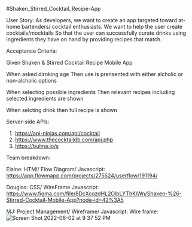 #Shaken_Stirred_Cocktail_Recipe-App

User Story:
As developers, we want to create an app targeted toward at-home bartenders/ cocktail enthusiasts. 
We want to help the user create cocktails/mocktails
So that the user can successfully curate drinks using ingredients they have on hand by providing recipes that match.


Acceptance Criteria:

Given Shaken & Stirred Cocktail Recipe Mobile App

When asked dirnking age 
Then use is prensented with either alcholic or non-alcholic options

When selecting possible ingredients
Then relevant recipes including selected ingredients are shown

When selcting drink
then full recipe is shown


Server-side APIs:
1. https://api-ninjas.com/api/cocktail
2. https://www.thecocktaildb.com/api.php
3. https://bulma.io/s


Team breakdown:

Elaine: HTMl/ Flow Diagram/ Javascript: https://app.flowmapp.com/projects/275524/userflow/191194/ 

Douglas: CSS/ WireFrame Javascript: https://www.figma.com/file/8DcXcozdHL2OlbLYThKlWn/Shaken-%26-Stirred-Cocktail-Mobile-App?node-id=42%3A5

MJ: Project Management/ Wireframe/ Javascript: Wire frame:![Screen Shot 2022-06-02 at 9 37 52 PM](https://user-images.githubusercontent.com/101590432/171787584-e5bd8024-ef7d-4fd1-a799-2e2065962569.png)

